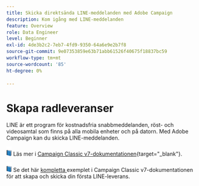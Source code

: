 ```yaml
---
title: Skicka direktsända LINE-meddelanden med Adobe Campaign
description: Kom igång med LINE-meddelanden
feature: Overview
role: Data Engineer
level: Beginner
exl-id: 4de3b2c2-7eb7-4fd9-9350-64a6e9e2b7f8
source-git-commit: 9e07353859e63b71abb61526f40675f18837bc59
workflow-type: tm+mt
source-wordcount: '85'
ht-degree: 0%

---
```


# Skapa radleveranser

LINE är ett program för kostnadsfria snabbmeddelanden, röst- och videosamtal som finns på alla mobila enheter och på datorn. Med Adobe Campaign kan du skicka LINE-meddelanden.


![](../assets/do-not-localize/book.png) Läs mer i  [Campaign Classic v7-dokumentationen](https://experienceleague.adobe.com/docs/campaign-classic/using/sending-messages/line-channel.html){target=&quot;_blank&quot;}.

![](../assets/do-not-localize/book.png) Se det här  [kompletta ](https://experienceleague.adobe.com/docs/campaign-classic/using/sending-messages/line-channel.html#example--create-and-send-a-personalized-line-message) exemplet i Campaign Classic v7-dokumentationen för att skapa och skicka din första LINE-leverans.

